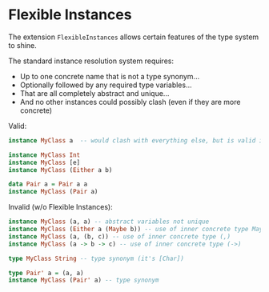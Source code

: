 # Flexible Instances

The extension `FlexibleInstances` allows certain features of the
type system to shine.

The standard instance resolution system requires:
- Up to one concrete name that is not a type synonym...
- Optionally followed by any required type variables...
- That are all completely abstract and unique...
- And no other instances could possibly clash (even if they are more concrete)

Valid:
``` haskell
instance MyClass a  -- would clash with everything else, but is valid itself

instance MyClass Int
instance MyClass [e]
instance MyClass (Either a b)

data Pair a = Pair a a
instance MyClass (Pair a)
```

Invalid (w/o Flexible Instances):
``` haskell
instance MyClass (a, a) -- abstract variables not unique
instance MyClass (Either a (Maybe b)) -- use of inner concrete type Maybe
instance MyClass (a, (b, c)) -- use of inner concrete type (,)
instance MyClass (a -> b -> c) -- use of inner concrete type (->)

type MyClass String -- type synonym (it's [Char])

type Pair' a = (a, a)
instance MyClass (Pair' a) -- type synonym
```
